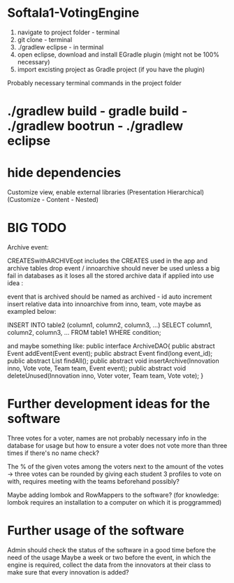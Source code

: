 # Softala1-VotingEngine

1. navigate to project folder - terminal
2. git clone <project> - terminal
3. ./gradlew eclipse - in terminal
4. open eclipse, download and install EGradle plugin (might not be 100% necessary)
4. import excisting project as Gradle project (if you have the plugin)

Probably necessary terminal commands in the project folder
# ./gradlew build - gradle build - ./gradlew bootrun - ./gradlew eclipse

# hide dependencies
Customize view, enable external libraries
(Presentation Hierarchical)
(Customize - Content - Nested)

# BIG TODO
Archive event:

CREATESwithARCHIVEopt includes the CREATES used in the app and archive tables
drop event / innoarchive should never be used unless a big fail in databases
as it loses all the stored archive data if applied into use
idea : 

event that is archived should be named as archived - id auto increment
insert relative data into innoarchive from inno, team, vote maybe as exampled below:

INSERT INTO table2 (column1, column2, column3, ...)
SELECT column1, column2, column3, ...
FROM table1
WHERE condition;

and maybe something like:
public interface ArchiveDAO{
	public abstract Event addEvent(Event event);
	public abstract Event find(long event_id);
	public abstract List<Event> findAll();
	public abstract void insertArchive(Innovation inno, Vote vote, Team team, Event event);
	public abstract void deleteUnused(Innovation inno, Voter voter, Team team, Vote vote);
}

# Further development ideas for the software
Three votes for a voter, names are not probably necessary info in the database for usage
but how to ensure a voter does not vote more than three times if there's no name check?

The % of the given votes among the voters next to the amount of the votes
-> three votes can be rounded by giving each student 3 profiles to vote on with, requires meeting with the teams beforehand possibly?

Maybe adding 
lombok and RowMappers to the software? (for knowledge: lombok requires an installation to 
a computer on which it is proggrammed)

# Further usage of the software
Admin should check the status of the software in a good time before the need of the usage
Maybe a week or two before the event, in which the engine is required, collect the data from
the innovators at their class to make sure that every innovation is added?
